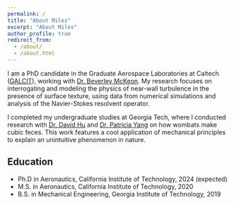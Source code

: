 ```yaml
---
permalink: /
title: "About Miles"
excerpt: "About Miles"
author_profile: true
redirect_from: 
  - /about/
  - /about.html
---
```


I am a PhD candidate in the Graduate Aerospace Laboratories at Caltech ([GALCIT](https://galcit.caltech.edu/)), working with [Dr. Beverley McKeon](https://mckeon.caltech.edu). My research focuses on interrogating and modeling the physics of near-wall turbulence in the presence of surface texture, using data from numerical simulations and analysis of the Navier-Stokes resolvent operator.

I completed my undergraduate studies at Georgia Tech, where I conducted research with [Dr. David Hu](https://hu.gatech.edu/) and [Dr. Patricia Yang](https://www.patriciayang.net/) on how wombats make cubic feces. This work features a cool application of mechanical principles to explain an unintuitive phenomenon in nature. 

<h2>Education</h2>

<ul>
	<li>Ph.D in Aeronautics, California Institute of Technology, 2024 (expected)</li>
	<li>M.S. in Aeronautics, California Institute of Technology, 2020</li>
	<li>B.S. in Mechanical Engineering, Georgia Institute of Technology, 2019</li>
</ul>

